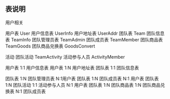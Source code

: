 ## 表说明

用户相关

用户表 User
用户信息表 UserInfo
用户地址表 UserAddr
团队表 Team
团队信息表 TeamInfo
团队管理员表 TeamAdmin
团队成员表 TeamMember
团队商品表 TeamGoods
团队商品兑换表 GoodsConvert


活动
团队活动 TeamActivity
活动参与人员 ActivityMember

用户表 1:1 用户信息表
用户表 1:N 用户地址表
团队表 1:1 团队信息表

团队表 1:N 团队管理员表 N:1用户表 
团队表 1:N 团队成员表 N:1 用户表 
团队表 1:N 团队活动 1:1 活动参与人员 N:1 用户表 
团队表 1:N 团队商品表 1:N 团队商品兑换表 N:1 团队成员表 